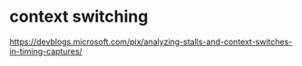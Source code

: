 # context switching 

https://devblogs.microsoft.com/pix/analyzing-stalls-and-context-switches-in-timing-captures/

